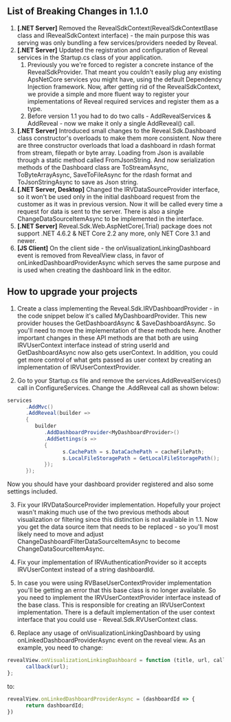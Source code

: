 ## List of Breaking Changes in 1.1.0

1. **[.NET Server]** Removed the RevealSdkContext(RevealSdkContextBase class and IRevealSdkContext interface) - the main purpose this was serving was only bundling a few services/providers needed by Reveal.
2. **[.NET Server]** Updated the registration and configuration of Reveal services in the Startup.cs class of your application.
   1. Previously you we're forced to register a concrete instance of the RevealSdkProvider. That meant you couldn't easily plug any existing ApsNetCore services you might have, using the default Dependency Injection framework. Now, after getting rid of the RevealSdkContext, we provide a simple and more fluent way to register your implementations of Reveal required services and register them as a type.
   2. Before version 1.1 you had to do two calls - AddRevealServices & AddReveal - now we make it only a single AddReveal() call.
3. **[.NET Server]** Introduced small changes to the Reveal.Sdk.Dashboard class constructor's overloads to make them more consistent. Now there are three constructor overloads that load a dashboard in rdash format from stream, filepath or byte array. Loading from Json is available through a static method called FromJsonString. And now serialization methods of the Dashboard class are ToStreamAsync, ToByteArrayAsync, SaveToFileAsync for the rdash format and ToJsonStringAsync to save as Json string.
4. **[.NET Server, Desktop]** Changed the IRVDataSourceProvider interface, so it won't be used only in the initial dashboard request from the customer as it was in previous version. Now it will be called every time a request for data is sent to the server. There is also a single ChangeDataSourceItemAsync to be implemented in the interface.
5. **[.NET Server]** Reveal.Sdk.Web.AspNetCore(.Trial) package does not support .NET 4.6.2 & NET Core 2.2 any more, only NET Core 3.1 and newer.
6. **[JS Client]** On the client side - the onVisualizationLinkingDashboard event is removed from RevealView class, in favor of onLinkedDashboardProviderAsync which serves the same purpose and is used when creating the dashboard link in the editor.

## How to upgrade your projects

1. Create a class implementing the Reveal.Sdk.IRVDashboardProvider - in the code snippet below it's called MyDashboardProvider. This new provider houses the GetDashboardAsync & SaveDashboardAsync. So you'll need to move the implementation of these methods here. Another important changes in these API methods are that both are using IRVUserContext interface instead of string userId and GetDashboardAsync now also gets userContext.
In addition, you could get more control of what gets passed as user context by creating an implementation of IRVUserContextProvider.

2. Go to your Startup.cs file and remove the services.AddRevealServices() call in ConfigureServices.
Change the .AddReveal call as shown below:
```csharp
services
      .AddMvc()
      .AddReveal(builder => 
      {
         builder
            .AddDashboardProvider<MyDashboardProvider>()
            .AddSettings(s =>
            {
                  s.CachePath = s.DataCachePath = cacheFilePath;
                  s.LocalFileStoragePath = GetLocalFileStoragePath();
            });
      });
```
Now you should have your dashboard provider registered and also some settings included.

3. Fix your IRVDataSourceProvider implementation.  Hopefully your project wasn't making much use of the two previous methods about visualization or filtering since this distinction is not available in 1.1. Now you get the data source item that needs to be replaced - so you'll most likely need to move and adjust ChangeDashboardFilterDataSourceItemAsync to become ChangeDataSourceItemAsync.
4. Fix your implementation of IRVAuthenticationProvider so it accepts IRVUserContext instead of a string dashboardId.
5. In case you were using RVBaseUserContextProvider implementation you'll be getting an error that this base class is no longer available. So you need to implement the IRVUserContextProvider interface instead of the base class. This is responsible for creating an IRVUserContext implementation. There is a default implementation of the user context interface that you could use - Reveal.Sdk.RVUserContext class.

6. Replace any usage of onVisualizationLinkingDashboard by using onLinkedDashboardProviderAsync event on the reveal view. 
As an example, you need to change:
```javascript
revealView.onVisualizationLinkingDashboard = function (title, url, callback) {
      callback(url);
};
```
to:
```javascript
revealView.onLinkedDashboardProviderAsync = (dashboardId => {
      return dashboardId;
})
```
